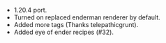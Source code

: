 - 1.20.4 port.
- Turned on replaced enderman renderer by default.
- Added more tags (Thanks telepathicgrunt).
- Added eye of ender recipes (#32).
